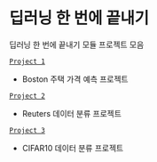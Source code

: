 # 딥러닝 한 번에 끝내기

딥러닝 한 번에 끝내기 모듈 프로젝트 모음

[`Project 1`](https://github.com/wnsk0427/2023-AIFFEL-QUEST/blob/master/OneShotQUEST/Project1.ipynb)
- Boston 주택 가격 예측 프로젝트

[`Project 2`](https://github.com/wnsk0427/2023-AIFFEL-QUEST/blob/master/OneShotQUEST/Project2.ipynb)
- Reuters 데이터 분류 프로젝트

[`Project 3`](https://github.com/wnsk0427/2023-AIFFEL-QUEST/blob/master/OneShotQUEST/Project3.ipynb)
- CIFAR10 데이터 분류 프로젝트
